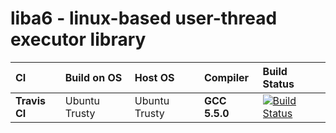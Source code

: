 # liba6 - linux-based user-thread executor library

|CI           |Build on OS   |Host OS     |Compiler       |Build Status     |
|:------------|:------------|:------------|:--------------|:----------------|
|**Travis CI**|Ubuntu Trusty|Ubuntu Trusty|**GCC 5.5.0**  |[![Build Status](https://travis-ci.org/Alpacius/a6.svg?branch=master)](https://travis-ci.org/Alpacius/a6)|
